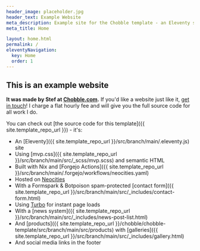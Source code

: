 ```yaml
---
header_image: placeholder.jpg
header_text: Example Website
meta_description: Example site for the Chobble template - an Eleventy site, built on Nix and hosted on Neocities
meta_title: Home

layout: home.html
permalink: /
eleventyNavigation:
  key: Home
  order: 1
---
```


## This is an example website

**It was made by Stef at [Chobble.com](https://chobble.com).** If you'd like a website just like it, [get in touch](/contact/)! I charge a flat hourly fee and will give you the full source code for all work I do.

You can check out [the source code for this template]({{ site.template_repo_url }}) - it's:

- An [Eleventy]({{ site.template_repo_url }}/src/branch/main/.eleventy.js) site
- Using [mvp.css]({{ site.template_repo_url }}/src/branch/main/src/\_scss/mvp.scss) and semantic HTML
- Built with Nix and [Forgejo Actions]({{ site.template_repo_url }}/src/branch/main/.forgejo/workflows/neocities.yaml)
- Hosted on [Neocities](https://neocities.org/site/chobble-example)
- With a Formspark & Botpoison spam-protected [contact form]({{ site.template_repo_url }}/src/branch/main/src/\_includes/contact-form.html)
- Using [Turbo](https://turbo.hotwired.dev/) for instant page loads
- With a [news system]({{ site.template_repo_url }}/src/branch/main/src/\_includes/news-post-list.html)
- And [products]({{ site.template_repo_url }}/chobble/chobble-template/src/branch/main/src/products) with [galleries]({{ site.template_repo_url }}/src/branch/main/src/\_includes/gallery.html)
- And social media links in the footer
